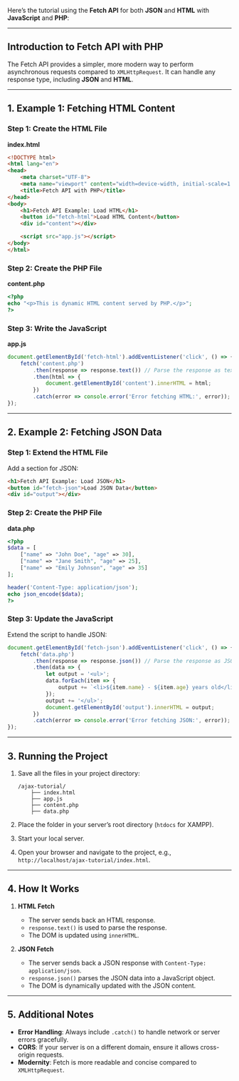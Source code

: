 Here’s the tutorial using the **Fetch API** for both **JSON** and **HTML** with **JavaScript** and **PHP**:

---

## **Introduction to Fetch API with PHP**

The Fetch API provides a simpler, more modern way to perform asynchronous requests compared to `XMLHttpRequest`. It can handle any response type, including **JSON** and **HTML**.

---

## **1. Example 1: Fetching HTML Content**

### **Step 1: Create the HTML File**

**index.html**

```html
<!DOCTYPE html>
<html lang="en">
<head>
    <meta charset="UTF-8">
    <meta name="viewport" content="width=device-width, initial-scale=1.0">
    <title>Fetch API with PHP</title>
</head>
<body>
    <h1>Fetch API Example: Load HTML</h1>
    <button id="fetch-html">Load HTML Content</button>
    <div id="content"></div>

    <script src="app.js"></script>
</body>
</html>
```

### **Step 2: Create the PHP File**

**content.php**

```php
<?php
echo "<p>This is dynamic HTML content served by PHP.</p>";
?>
```

### **Step 3: Write the JavaScript**

**app.js**

```javascript
document.getElementById('fetch-html').addEventListener('click', () => {
    fetch('content.php')
        .then(response => response.text()) // Parse the response as text
        .then(html => {
            document.getElementById('content').innerHTML = html;
        })
        .catch(error => console.error('Error fetching HTML:', error));
});
```

---

## **2. Example 2: Fetching JSON Data**

### **Step 1: Extend the HTML File**

Add a section for JSON:

```html
<h1>Fetch API Example: Load JSON</h1>
<button id="fetch-json">Load JSON Data</button>
<div id="output"></div>
```

### **Step 2: Create the PHP File**

**data.php**

```php
<?php
$data = [
    ["name" => "John Doe", "age" => 30],
    ["name" => "Jane Smith", "age" => 25],
    ["name" => "Emily Johnson", "age" => 35]
];

header('Content-Type: application/json');
echo json_encode($data);
?>
```

### **Step 3: Update the JavaScript**

Extend the script to handle JSON:

```javascript
document.getElementById('fetch-json').addEventListener('click', () => {
    fetch('data.php')
        .then(response => response.json()) // Parse the response as JSON
        .then(data => {
            let output = '<ul>';
            data.forEach(item => {
                output += `<li>${item.name} - ${item.age} years old</li>`;
            });
            output += '</ul>';
            document.getElementById('output').innerHTML = output;
        })
        .catch(error => console.error('Error fetching JSON:', error));
});
```

---

## **3. Running the Project**

1. Save all the files in your project directory:
    
    ```
    /ajax-tutorial/
        ├── index.html
        ├── app.js
        ├── content.php
        ├── data.php
    ```
    
2. Place the folder in your server’s root directory (`htdocs` for XAMPP).
3. Start your local server.
4. Open your browser and navigate to the project, e.g., `http://localhost/ajax-tutorial/index.html`.

---

## **4. How It Works**

1. **HTML Fetch**
    
    - The server sends back an HTML response.
    - `response.text()` is used to parse the response.
    - The DOM is updated using `innerHTML`.
2. **JSON Fetch**
    
    - The server sends back a JSON response with `Content-Type: application/json`.
    - `response.json()` parses the JSON data into a JavaScript object.
    - The DOM is dynamically updated with the JSON content.

---

## **5. Additional Notes**

- **Error Handling**: Always include `.catch()` to handle network or server errors gracefully.
- **CORS**: If your server is on a different domain, ensure it allows cross-origin requests.
- **Modernity**: Fetch is more readable and concise compared to `XMLHttpRequest`.

